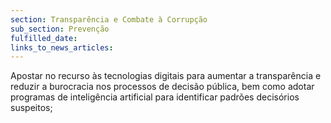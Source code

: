 ```yaml
---
section: Transparência e Combate à Corrupção
sub_section: Prevenção
fulfilled_date:
links_to_news_articles:
---
```


Apostar no recurso às tecnologias digitais para aumentar a transparência e reduzir a burocracia nos processos de decisão pública, bem como adotar programas de inteligência artificial para identificar padrões decisórios suspeitos;